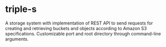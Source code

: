 # triple-s
A storage system with implementation of REST API to send requests for creating and retrieving buckets and objects according to Amazon S3 specifications.
Customizable port and root directory through command-line arguments.
